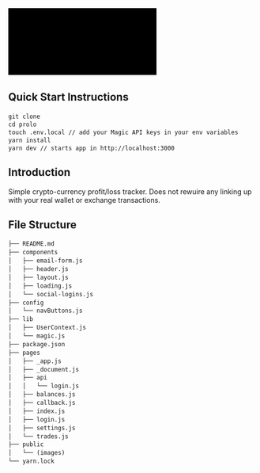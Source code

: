 <img src="./public/prolo_breathe_video_10.gif" alt="drawing" width="300"/>

## Quick Start Instructions

```
git clone 
cd prolo
touch .env.local // add your Magic API keys in your env variables
yarn install
yarn dev // starts app in http://localhost:3000
```

## Introduction

Simple crypto-currency profit/loss tracker. Does not rewuire any linking up with your real wallet or exchange transactions.

## File Structure

```txt
├── README.md
├── components
│   ├── email-form.js
│   ├── header.js
│   ├── layout.js
│   ├── loading.js
│   └── social-logins.js
├── config
│   └── navButtons.js
├── lib
│   ├── UserContext.js
│   └── magic.js
├── package.json
├── pages
│   ├── _app.js
│   ├── _document.js
│   ├── api
│   │   └── login.js
│   ├── balances.js
│   ├── callback.js
│   ├── index.js
│   ├── login.js
│   ├── settings.js
│   └── trades.js
├── public
│   └── (images)
└── yarn.lock
```
